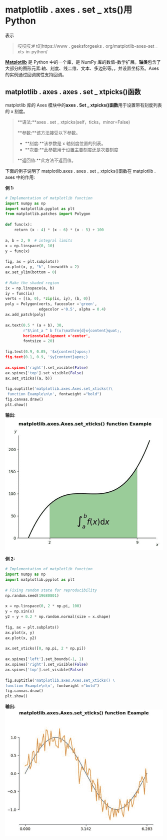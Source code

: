 # matplotlib . axes . set _ xts()用 Python

表示

> 哎哎哎:# t0]https://www . geeksforgeeks . org/matplotlib-axes-set _ xts-in-python/

**[Matplotlib](https://www.geeksforgeeks.org/python-introduction-matplotlib/)** 是 Python 中的一个库，是 NumPy 库的数值-数学扩展。**轴类**包含了大部分的图形元素:轴、刻度、线二维、文本、多边形等。，并设置坐标系。Axes 的实例通过回调属性支持回调。

## matplotlib . axes . axes . set _ xtpicks()函数

matplotlib 库的 Axes 模块中的**axes . Set _ xtpicks()函数**用于设置带有刻度列表的 x 刻度。

> **语法:**axes . set _ xtpicks(self，ticks，minor=False)
> 
> **参数:**该方法接受以下参数。
> 
> *   **刻度:**该参数是 x 轴刻度位置的列表。
> *   **次要:**此参数用于设置主要刻度还是次要刻度
> 
> **返回值:**此方法不返回值。

下面的例子说明了 matplotlib.axes . axes . set _ xtpicks()函数在 matplotlib . axes 中的作用:

**例 1:**

```py
# Implementation of matplotlib function
import numpy as np
import matplotlib.pyplot as plt
from matplotlib.patches import Polygon

def func(x):
    return (x - 4) * (x - 6) * (x - 5) + 100

a, b = 2, 9  # integral limits
x = np.linspace(0, 10)
y = func(x)

fig, ax = plt.subplots()
ax.plot(x, y, "k", linewidth = 2)
ax.set_ylim(bottom = 0)

# Make the shaded region
ix = np.linspace(a, b)
iy = func(ix)
verts = [(a, 0), *zip(ix, iy), (b, 0)]
poly = Polygon(verts, facecolor ='green',
               edgecolor ='0.5', alpha = 0.4)
ax.add_patch(poly)

ax.text(0.5 * (a + b), 30,
        r"$\int_a ^ b f(x)\mathrm{d}x{content}quot;,
        horizontalalignment ='center',
        fontsize = 20)

fig.text(0.9, 0.05, '$x{content}apos;)
fig.text(0.1, 0.9, '$y{content}apos;)

ax.spines['right'].set_visible(False)
ax.spines['top'].set_visible(False) 
ax.set_xticks((a, b))

fig.suptitle('matplotlib.axes.Axes.set_xticks()\
 function Example\n\n', fontweight ="bold")
fig.canvas.draw()
plt.show()
```

**输出:**
![](img/a28e9cca3ed4b0b5ed46ed93d4d10355.png)

**例 2:**

```py
# Implementation of matplotlib function
import numpy as np
import matplotlib.pyplot as plt

# Fixing random state for reproducibility
np.random.seed(19680801)

x = np.linspace(0, 2 * np.pi, 100)
y = np.sin(x)
y2 = y + 0.2 * np.random.normal(size = x.shape)

fig, ax = plt.subplots()
ax.plot(x, y)
ax.plot(x, y2)

ax.set_xticks([0, np.pi, 2 * np.pi])

ax.spines['left'].set_bounds(-1, 1)
ax.spines['right'].set_visible(False)
ax.spines['top'].set_visible(False)

fig.suptitle('matplotlib.axes.Axes.set_xticks() \
function Example\n\n', fontweight ="bold")
fig.canvas.draw()
plt.show()
```

**输出:**
![](img/a808f4a7614f7ef9eafce31e186713a7.png)